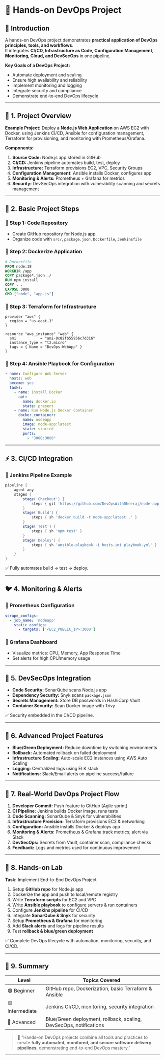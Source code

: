 # 🚀 Hands-on DevOps Project 

## 📘 Introduction

A hands-on DevOps project demonstrates **practical application of DevOps principles, tools, and workflows**.  
It integrates **CI/CD, Infrastructure as Code, Configuration Management, Monitoring, Cloud, and DevSecOps** in one pipeline.

**Key Goals of a DevOps Project:**
- Automate deployment and scaling  
- Ensure high availability and reliability  
- Implement monitoring and logging  
- Integrate security and compliance  
- Demonstrate end-to-end DevOps lifecycle  

---

## 🧩 1. Project Overview

**Example Project:** Deploy a **Node.js Web Application** on AWS EC2 with Docker, using Jenkins CI/CD, Ansible for configuration management, Terraform for provisioning, and monitoring with Prometheus/Grafana.  

**Components:**
1. **Source Code:** Node.js app stored in GitHub  
2. **CI/CD:** Jenkins pipeline automates build, test, deploy  
3. **Infrastructure:** Terraform provisions EC2, VPC, Security Groups  
4. **Configuration Management:** Ansible installs Docker, configures app  
5. **Monitoring & Alerts:** Prometheus + Grafana for metrics  
6. **Security:** DevSecOps integration with vulnerability scanning and secrets management  

---

## 🐧 2. Basic Project Steps

### 🔹 Step 1: Code Repository
- Create GitHub repository for Node.js app  
- Organize code with `src/`, `package.json`, `Dockerfile`, `Jenkinsfile`  

### 🔹 Step 2: Dockerize Application
```dockerfile
# Dockerfile
FROM node:18
WORKDIR /app
COPY package*.json ./
RUN npm install
COPY . .
EXPOSE 3000
CMD ["node", "app.js"]
````

### 🔹 Step 3: Terraform for Infrastructure

```hcl
provider "aws" {
  region = "us-east-1"
}

resource "aws_instance" "web" {
  ami           = "ami-0c02fb55956c7d316"
  instance_type = "t2.micro"
  tags = { Name = "DevOps-WebApp" }
}
```

### 🔹 Step 4: Ansible Playbook for Configuration

```yaml
- name: Configure Web Server
  hosts: web
  become: yes
  tasks:
    - name: Install Docker
      apt:
        name: docker.io
        state: present
    - name: Run Node.js Docker Container
      docker_container:
        name: nodeapp
        image: node-app:latest
        state: started
        ports:
          - "3000:3000"
```

---

## ⚡ 3. CI/CD Integration

### 🔹 Jenkins Pipeline Example

```groovy
pipeline {
    agent any
    stages {
        stage('Checkout') {
            steps { git 'https://github.com/DevOpsWithDheeraj/node-app.git' }
        }
        stage('Build') {
            steps { sh 'docker build -t node-app:latest .' }
        }
        stage('Test') {
            steps { sh 'npm test' }
        }
        stage('Deploy') {
            steps { sh 'ansible-playbook -i hosts.ini playbook.yml' }
        }
    }
}
```

✅ Fully automates build → test → deploy.

---

## 🐦 4. Monitoring & Alerts

### 🔹 Prometheus Configuration

```yaml
scrape_configs:
  - job_name: 'nodeapp'
    static_configs:
      - targets: ['<EC2_PUBLIC_IP>:3000']
```

### 🔹 Grafana Dashboard

* Visualize metrics: CPU, Memory, App Response Time
* Set alerts for high CPU/memory usage

---

## 🧩 5. DevSecOps Integration

* **Code Security:** SonarQube scans Node.js app
* **Dependency Security:** Snyk scans `package.json`
* **Secrets Management:** Store DB passwords in HashiCorp Vault
* **Container Security:** Scan Docker image with Trivy

✅ Security embedded in the CI/CD pipeline.

---

## 🧩 6. Advanced Project Features

* **Blue/Green Deployment:** Reduce downtime by switching environments
* **Rollback:** Automated rollback on failed deployment
* **Infrastructure Scaling:** Auto-scale EC2 instances using AWS Auto Scaling
* **Logging:** Centralized logs using ELK stack
* **Notifications:** Slack/Email alerts on pipeline success/failure

---

## 🏁 7. Real-World DevOps Project Flow

1. **Developer Commit:** Push feature to GitHub (Agile sprint)
2. **CI Pipeline:** Jenkins builds Docker image, runs tests
3. **Code Scanning:** SonarQube & Snyk for vulnerabilities
4. **Infrastructure Provision:** Terraform provisions EC2 & networking
5. **Configuration:** Ansible installs Docker & deploys app
6. **Monitoring & Alerts:** Prometheus & Grafana track metrics; alert via Slack
7. **DevSecOps:** Secrets from Vault, container scan, compliance checks
8. **Feedback:** Logs and metrics used for continuous improvement

---

## 🏁 8. Hands-on Lab

**Task:** Implement End-to-End DevOps Project

1. Setup **GitHub repo** for Node.js app
2. Dockerize the app and push to local/remote registry
3. Write **Terraform scripts** for EC2 and VPC
4. Write **Ansible playbook** to configure servers & run containers
5. Configure **Jenkins pipeline** for CI/CD
6. Integrate **SonarQube & Snyk** for security
7. Setup **Prometheus & Grafana** for monitoring
8. Add **Slack alerts** and logs for pipeline results
9. Test **rollback & blue/green deployment**

✅ Complete DevOps lifecycle with automation, monitoring, security, and CI/CD.

---

## 🏁 9. Summary

| Level           | Topics Covered                                                     |
| --------------- | ------------------------------------------------------------------ |
| 🟢 Beginner     | GitHub repo, Dockerization, basic Terraform & Ansible              |
| 🟡 Intermediate | Jenkins CI/CD, monitoring, security integration                    |
| 🔴 Advanced     | Blue/Green deployment, rollback, scaling, DevSecOps, notifications |

> 💬 “Hands-on DevOps projects combine all tools and practices to create **fully automated, monitored, and secure software delivery pipelines**, demonstrating end-to-end DevOps mastery.”

---

